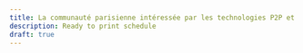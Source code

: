 ```yaml
---
title: La communauté parisienne intéressée par les technologies P2P et la Cryptographie
description: Ready to print schedule
draft: true
---
```

